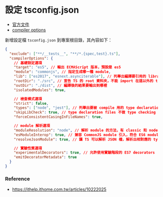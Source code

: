 # 設定 tsconfig.json

- [官方文件](https://www.typescriptlang.org/docs/handbook/tsconfig-json.html)
- [compiler options](https://www.typescriptlang.org/docs/handbook/compiler-options.html)

新增設定檔 `tsconfig.json` 到專案根目錄，其內容如下：

```json
{
  "exclude": ["**/__tests__", "**/*.{spec,test}.ts"],
  "compilerOptions": {
    // 基礎設定選項
    "target": "es5", // 輸出 ECMAScript 版本，預設是 es5
    "module": "commonjs", // 指定生成哪一種 module,
    "lib": ["es2017", "esnext.asynciterable"], // 列舉出編譯要引用的 library，特定語法例如 Object.assign 為 ES6 的語法
    "rootDir": "./src", // 宣告 TS 的 root 資料夾，不能 import 在這以外的 ts 檔
    "outDir": "./dist", // 編譯後的結果要輸出到哪裡
    "isolatedModules": true,

    // 檢查模式選項
    "strict": false,
    "types": ["node", "jest"], // 列舉出要被 compile 用的 type declaration files
    "skipLibCheck": true, // type declaration files 不做 type checking
    "forceConsistentCasingInFileNames": true,

    // module 解析選項
    "moduleResolution": "node", // 解析 module 的方法，有 classic 和 node
    "esModuleInterop": true, // 兼容 CommonJS module 引入，符合 ES6 module 規範
    "resolveJsonModule": true, // 讓 TS 可以解析 JSON 檔，解析出相對應的 type

    // 實驗性質選項
    "experimentalDecorators": true, // 允許使用實驗階段的 ES7 decorators
    "emitDecoratorMetadata": true
  }
}
```

### Reference

- https://ithelp.ithome.com.tw/articles/10222025
